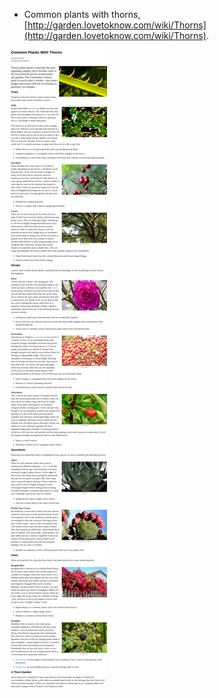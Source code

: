 * Common plants with thorns, [http://garden.lovetoknow.com/wiki/Thorns](http://garden.lovetoknow.com/wiki/Thorns).

![./20161025-2018-gmt+2-common-plants-with-thorns-1.png](./20161025-2018-gmt+2-common-plants-with-thorns-1.png)